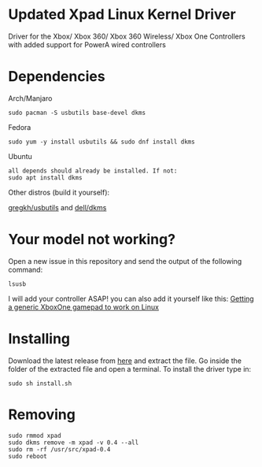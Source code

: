 # Updated Xpad Linux Kernel Driver
Driver for the Xbox/ Xbox 360/ Xbox 360 Wireless/ Xbox One Controllers with added support for PowerA wired controllers

# Dependencies
Arch/Manjaro
```
sudo pacman -S usbutils base-devel dkms
```
Fedora
```
sudo yum -y install usbutils && sudo dnf install dkms
```
Ubuntu
```
all depends should already be installed. If not:
sudo apt install dkms
```
Other distros (build it yourself):

[gregkh/usbutils](https://github.com/gregkh/usbutils) and [dell/dkms](https://github.com/dell/dkms)

# Your model not working?
Open a new issue in this repository and send the output of the following command:
```
lsusb
```
I will add your controller ASAP! you can also add it yourself like this:
[Getting a generic XboxOne gamepad to work on Linux](https://www.reddit.com/r/linux_gaming/comments/l1ty23/getting_a_generic_xboxone_gamepad_to_work_on_linux/)

# Installing
Download the latest release from [here](https://github.com/JBGMR/xpad_powera/releases) and extract the file. Go inside the folder of the extracted file and open a terminal. To install the driver type in:
```
sudo sh install.sh
```
# Removing
```
sudo rmmod xpad
sudo dkms remove -m xpad -v 0.4 --all
sudo rm -rf /usr/src/xpad-0.4
sudo reboot
```
